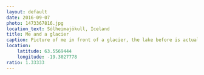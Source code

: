```yaml
---
layout: default
date: 2016-09-07
photo: 1473367816.jpg
location_text: Sólheimajökull, Iceland
title: Me and a glacier
caption: Picture of me in front of a glacier, the lake before is actually the melted ice coming from it.
location:
    latitude: 63.5569444
    longitude: -19.3027778
ratio: 1.33333
---
```

